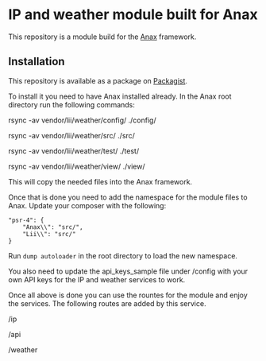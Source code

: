 # IP and weather module built for Anax

This repository is a module build for the [Anax](https://github.com/canax) framework.
 
## Installation

This repository is available as a package on [Packagist](https://packagist.org/packages/lii/weather).

To install it you need to have Anax installed already. In the Anax root directory run the following commands:

rsync -av vendor/lii/weather/config/ ./config/

rsync -av vendor/lii/weather/src/ ./src/

rsync -av vendor/lii/weather/test/ ./test/

rsync -av vendor/lii/weather/view/ ./view/

This will copy the needed files into the Anax framework.

Once that is done you need to add the namespace for the module files to Anax. Update your composer with the following:
```
"psr-4": {
    "Anax\\": "src/",
    "Lii\\": "src/"
}
```

Run `dump autoloader` in the root directory to load the new namespace.

You also need to update the api_keys_sample file under /config with your own API keys for the IP and weather services to work.

Once all above is done you can use the rountes for the module and enjoy the services. The following routes are added by this service.

/ip

/api

/weather
